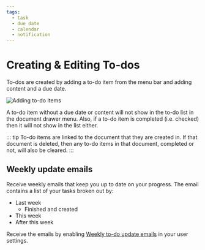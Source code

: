 ```yaml
---
tags:
  - task
  - due date
  - calendar
  - notification
---
```


# Creating & Editing To-dos

To-dos are created by adding a to-do item from the menu bar and adding content and a due date.

![Adding to-do items](/adding-todos.png)

A to-do item without a due date or content will not show in the to-do list in the document drawer menu. Also, if a to-do item is completed (i.e. checked) then it will not show in the list either.

::: tip
To-do items are linked to the document that they are created in. If that document is deleted, then any to-do items in that document, completed or not, will also be cleared.
:::

## Weekly update emails

Receive weekly emails that keep you up to date on your progress. The email contains a list of your tasks broken out by:

- Last week
  - Finished and created
- This week
- After this week

Receive the emails by enabling [Weekly to-do update emails](/user-settings/settings.html#weekly-to-do-update-emails) in your user settings.
